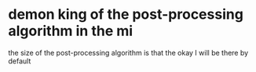 # demon king of the post-processing algorithm in the mi
the size of the post-processing algorithm is that the 
okay I will be there by default 
